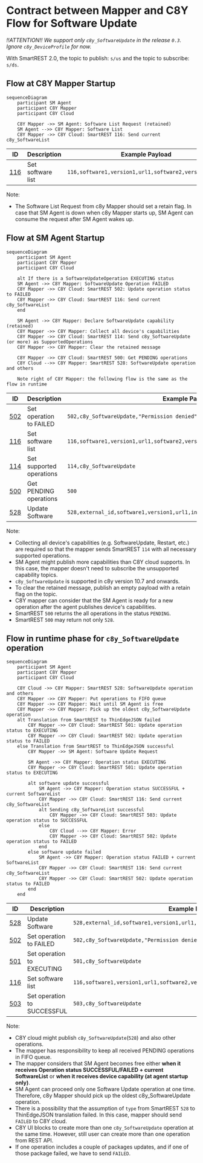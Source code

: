 # Contract between Mapper and C8Y Flow for Software Update

*!!ATTENTION!! We support only `c8y_SoftwareUpdate` in the release `0.3`. 
Ignore `c8y_DeviceProfile` for now.*

With SmartREST 2.0, the topic to publish: `s/us` and the topic to subscribe: `s/ds`.

## Flow at C8Y Mapper Startup

```mermaid
sequenceDiagram
    participant SM Agent
    participant C8Y Mapper
    participant C8Y Cloud

    C8Y Mapper ->> SM Agent: Software List Request (retained)
    SM Agent -->> C8Y Mapper: Software List
    C8Y Mapper ->> C8Y Cloud: SmartREST 116: Send current c8y_SoftwareList
```

|ID|Description|Example Payload|Type|
|---|---|---|---|
|[116](https://cumulocity.com/guides/device-sdk/mqtt/#a-name116set-software-list-116a)|Set software list|`116,software1,version1,url1,software2,version2,url2`|Publish|

Note:
- The Software List Request from c8y Mapper should set a retain flag. In case that SM Agent is down when c8y Mapper starts up, SM Agent can consume the request after SM Agent wakes up.

## Flow at SM Agent Startup

```mermaid
sequenceDiagram
    participant SM Agent
    participant C8Y Mapper
    participant C8Y Cloud

    alt If there is a SoftwareUpdateOperation EXECUTING status
    SM Agent ->> C8Y Mapper: SoftwareUpdate Operation FAILED
    C8Y Mapper ->> C8Y Cloud: SmartREST 502: Update operation status to FAILED
    C8Y Mapper ->> C8Y Cloud: SmartREST 116: Send current c8y_SoftwareList
    end

    SM Agent ->> C8Y Mapper: Declare SoftwareUpdate capability (retained)
    C8Y Mapper ->> C8Y Mapper: Collect all device's capabilities
    C8Y Mapper ->> C8Y Cloud: SmartREST 114: Send c8y_SoftwareUpdate (or more) as SupportedOperations
    C8Y Mapper ->> C8Y Mapper: Clear the retained message
    
    C8Y Mapper ->> C8Y Cloud: SmartREST 500: Get PENDING operations
    C8Y Cloud -->> C8Y Mapper: SmartREST 528: SoftwareUpdate operation and others
    
    Note right of C8Y Mapper: the following flow is the same as the flow in runtime
```

|ID|Description|Example Payload|Type|
|---|---|---|---|
|[502](https://cumulocity.com/guides/device-sdk/mqtt/#a-name502set-operation-to-failed-502a)|Set operation to FAILED|`502,c8y_SoftwareUpdate,"Permission denied"`|Publish|
|[116](https://cumulocity.com/guides/device-sdk/mqtt/#a-name116set-software-list-116a)|Set software list|`116,software1,version1,url1,software2,version2,url2`|Publish|
|[114](https://cumulocity.com/guides/device-sdk/mqtt/#a-name114set-supported-operations-114a)|Set supported operations|`114,c8y_SoftwareUpdate`|Publish|
|[500](https://cumulocity.com/guides/device-sdk/mqtt/#a-name500get-pending-operations-500a)|Get PENDING operations|`500`|Publish|
|[528](https://cumulocity.com/guides/device-sdk/mqtt/#a-name528update-software-528a)|Update Software|`528,external_id,software1,version1,url1,install,software2,version2,url2,delete`|Subscribe|

Note:
- Collecting all device's capabilities (e.g. SoftwareUpdate, Restart, etc.) are required so that the mapper sends SmartREST `114` with all necessary supported operations.
- SM Agent might publish more capabilities than C8Y cloud supports. In this case, the mapper doesn't need to subscribe the unsupported capability topics.
- `c8y_SoftwareUpdate` is supported in c8y version 10.7 and onwards.
- To clear the retained message, publish an empty payload with a retain flag on the topic.
- C8Y mapper can consider that the SM Agent is ready for a new operation after the agent publishes device's capabilities.
- SmartREST `500` returns the all operations in the status `PENDING`.
- SmartREST `500` may return not only `528`.

## Flow in runtime phase for `c8y_SoftwareUpdate` operation

```mermaid
sequenceDiagram
    participant SM Agent
    participant C8Y Mapper
    participant C8Y Cloud
    
    C8Y Cloud ->> C8Y Mapper: SmartREST 528: SoftwareUpdate operation and others
    C8Y Mapper ->> C8Y Mapper: Put operations to FIFO queue
    C8Y Mapper ->> C8Y Mapper: Wait until SM Agent is free
    C8Y Mapper ->> C8Y Mapper: Pick up the oldest c8y_SoftwareUpdate operation
    alt Translation from SmartREST to ThinEdgeJSON failed
        C8Y Mapper ->> C8Y Cloud: SmartREST 501: Update operation status to EXECUTING
        C8Y Mapper ->> C8Y Cloud: SmartREST 502: Update operation status to FAILED
    else Translation from SmartREST to ThinEdgeJSON successful
        C8Y Mapper ->> SM Agent: Software Update Request
    
        SM Agent ->> C8Y Mapper: Operation status EXECUTING
        C8Y Mapper ->> C8Y Cloud: SmartREST 501: Update operation status to EXECUTING
        
        alt software update successful
            SM Agent ->> C8Y Mapper: Operation status SUCCESSFUL + current SoftwareList
            C8Y Mapper ->> C8Y Cloud: SmartREST 116: Send current c8y_SoftwareList
            alt Sending c8y_SoftwareList successful
                C8Y Mapper ->> C8Y Cloud: SmartREST 503: Update operation status to SUCCESSFUL
            else 
                C8Y Cloud -->> C8Y Mapper: Error
                C8Y Mapper ->> C8Y Cloud: SmartREST 502: Update operation status to FAILED
            end
        else software update failed
            SM Agent ->> C8Y Mapper: Operation status FAILED + current SoftwareList
            C8Y Mapper ->> C8Y Cloud: SmartREST 116: Send current c8y_SoftwareList
            C8Y Mapper ->> C8Y Cloud: SmartREST 502: Update operation status to FAILED
        end
    end
```

|ID|Description|Example Payload|Type|
|---|---|---|---|
|[528](https://cumulocity.com/guides/device-sdk/mqtt/#a-name528update-software-528a)|Update Software|`528,external_id,software1,version1,url1,install,software2,version2,url2,delete`|Subscribe|
|[502](https://cumulocity.com/guides/device-sdk/mqtt/#a-name502set-operation-to-failed-502a)|Set operation to FAILED|`502,c8y_SoftwareUpdate,"Permission denied"`|Publish|
|[501](https://cumulocity.com/guides/device-sdk/mqtt/#a-name501set-operation-to-executing-501a)|Set operation to EXECUTING|`501,c8y_SoftwareUpdate`|Publish|
|[116](https://cumulocity.com/guides/device-sdk/mqtt/#a-name116set-software-list-116a)|Set software list|`116,software1,version1,url1,software2,version2,url2`|Publish|
|[503](https://cumulocity.com/guides/device-sdk/mqtt/#a-name503set-operation-to-successful-503a)|Set operation to SUCCESSFUL|`503,c8y_SoftwareUpdate`|Publish|


Note:
- C8Y cloud might publish `c8y_SoftwareUpdate`(`528`) and also other operations.
- The mapper has responsibility to keep all received PENDING operations in FIFO queue.
- The mapper considers that SM Agent becomes free either **when it receives Operation status SUCCESSFUL/FAILED + current SoftwareList** or **when it receives device capability (at agent startup only)**.
- SM Agent can proceed only one Software Update operation at one time. Therefore, c8y Mapper should pick up the oldest c8y_SoftwareUpdate operation.
- There is a possibility that the assumption of `type` from SmartREST `528` to ThinEdgeJSON translation failed. In this case, mapper should send `FAILED` to C8Y cloud.
- C8Y UI blocks to create more than one `c8y_SoftwareUpdate` operation at the same time. However, still user can create more than one operation from REST API.
- If one operation includes a couple of packages updates, and if one of those package failed, we have to send `FAILED`.
